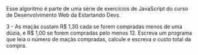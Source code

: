 Esse algoritmo é parte de uma série de exercícios de JavaScript do curso de Desenvolvimento Web da Estartando Devs.

3 - As maçãs custam R$ 1,30 cada se forem compradas menos de uma dúzia, e R$ 1,00 se forem compradas pelo menos 12.
Escreva um programa que leia o número de maçãs compradas, calcule e escreva o custo total da compra.